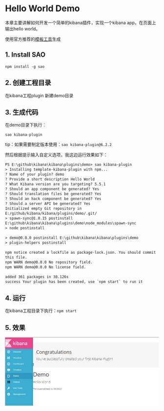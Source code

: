# Hello World Demo
本章主要讲解如何开发一个简单的kibana插件，实现一个kibana app，在页面上输出hello world。

使用官方推荐的[模板工具](https://github.com/elastic/template-kibana-plugin/)生成

## 1. Install SAO
```
npm install -g sao
```
## 2. 创建工程目录

在kibana工程plugin 新建demo目录
## 3. 生成代码

在demo目录下执行：
```
sao kibana-plugin
```
tip：如果需要制定版本使用：```sao kibana-plugin@6.2.2```

然后根据提示输入自定义选项，我这边运行效果如下：
```
PS E:\github\kibana\kibana\plugins\demo> sao kibana-plugin
> Installing template-kibana-plugin with npm...
? Name of your plugin? demo
? Provide a short description Hello World
? What Kibana version are you targeting? 5.5.1
? Should an app component be generated? Yes
? Should translation files be generated? Yes
? Should an hack component be generated? Yes
? Should a server API be generated? Yes
Initialized empty Git repository in E:/github/kibana/kibana/plugins/demo/.git/
> spawn-sync@1.0.15 postinstall E:\github\kibana\kibana\plugins\demo\node_modules\spawn-sync
> node postinstall

> demo@0.0.0 postinstall E:\github\kibana\kibana\plugins\demo
> plugin-helpers postinstall

npm notice created a lockfile as package-lock.json. You should commit this file.
npm WARN demo@0.0.0 No repository field.
npm WARN demo@0.0.0 No license field.

added 361 packages in 30.126s
success Your plugin has been created, use `npm start` to run it
```
## 4. 运行

在kibana工程目录下执行：```npm start```

## 5. 效果
![](/assets/搜狗截图20170927182812.jpg)
